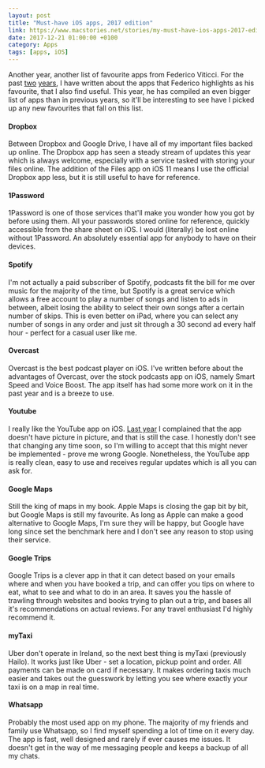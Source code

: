```yaml
--- 
layout: post 
title: "Must-have iOS apps, 2017 edition" 
link: https://www.macstories.net/stories/my-must-have-ios-apps-2017-edition/
date: 2017-12-21 01:00:00 +0100 
category: Apps 
tags: [apps, iOS] 
--- 
```


Another year, another list of favourite apps from Federico Viticci. For the past [two][mh15] [years][mh16], I have written about the apps that Federico highlights as his favourite, that I also find useful. This year, he has compiled an even bigger list of apps than in previous years, so it'll be interesting to see have I picked up any new favourites that fall on this list.

<a id="dropbox"></a>

#### Dropbox 
Between Dropbox and Google Drive, I have all of my important files backed up online. The Dropbox app has seen a steady stream of updates this year which is always welcome, especially with a service tasked with storing your files online. The addition of the Files app on iOS 11 means I use the official Dropbox app less, but it is still useful to have for reference.

<a id="1password"></a>

#### 1Password
1Password is one of those services that'll make you wonder how you got by before using them. All your passwords stored online for reference, quickly accessible from the share sheet on iOS. I would (literally) be lost online without 1Password. An absolutely essential app for anybody to have on their devices.

<a id="spotify"></a>

#### Spotify
I'm not actually a paid subscriber of Spotify, podcasts fit the bill for me over music for the majority of the time, but Spotify is a great service which allows a free account to play a number of songs and listen to ads in between, albeit losing the ability to select their own songs after a certain number of skips. This is even better on iPad, where you can select any number of songs in any order and just sit through a 30 second ad every half hour - perfect for a casual user like me.

<a id="overcast"></a>

#### Overcast
Overcast is the best podcast player on iOS. I've written before about the advantages of Overcast, over the stock podcasts app on iOS, namely Smart Speed and Voice Boost. The app itself has had some more work on it in the past year and is a breeze to use.

<a id="youtube"></a>

#### Youtube
I really like the YouTube app on iOS. [Last year][yt16] I complained that the app doesn't have picture in picture, and that is still the case. I honestly don't see that changing any time soon, so I'm willing to accept that this might never be implemented - prove me wrong Google. Nonetheless, the YouTube app is really clean, easy to use and receives regular updates which is all you can ask for.

<a id="googlemaps"></a>

#### Google Maps
Still the king of maps in my book. Apple Maps is closing the gap bit by bit, but Google Maps is still my favourite. As long as Apple can make a good alternative to Google Maps, I'm sure they will be happy, but Google have long since set the benchmark here and I don't see any reason to stop using their service.

<a id="googletrips"></a>

#### Google Trips
Google Trips is a clever app in that it can detect based on your emails where and when you have booked a trip, and can offer you tips on where to eat, what to see and what to do in an area. It saves you the hassle of trawling through websites and books trying to plan out a trip, and bases all it's recommendations on actual reviews. For any travel enthusiast I'd highly recommend it. 

<a id="mytaxi"></a>

#### myTaxi
Uber don't operate in Ireland, so the next best thing is myTaxi (previously Hailo). It works just like Uber - set a location, pickup point and order. All payments can be made on card if necessary. It makes ordering taxis much easier and takes out the guesswork by letting you see where exactly your taxi is on a map in real time.

<a id="whatsapp"></a>

#### Whatsapp
Probably the most used app on my phone. The majority of my friends and family use Whatsapp, so I find myself spending a lot of time on it every day. The app is fast, well designed and rarely if ever causes me issues. It doesn't get in the way of me messaging people and keeps a backup of all my chats. 


[mh15]:http://colm.io/2015/12/22/must-have-ios-apps-2015-edition/
[mh16]:http://colm.io/2016/12/23/must-have-ios-apps-2016-edition/
[yt16]:http://colm.io/2016/12/23/must-have-ios-apps-2016-edition/#youtube